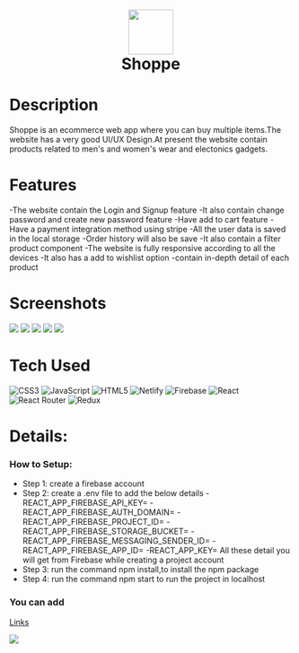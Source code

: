 <div align="center">
      <h1> <img src="https://raw.githubusercontent.com/mud1tx/React-Ecommerce/master/public/images/company-logo.png" width="80px"><br/>Shoppe</h1>
     </div>


# Description
Shoppe is an ecommerce web app where you can buy multiple items.The website has a very good UI/UX Design.At present the website contain products related to men's and women's wear and electonics gadgets.

# Features
-The website contain the Login and Signup feature
-It also contain change password and create new password feature
-Have add to cart feature
-Have a payment integration method using stripe
-All the user data is saved in the local storage
-Order history will also be save
-It also contain a filter product component
-The website is fully responsive according to all the devices
-It also has a add to wishlist option
-contain in-depth detail of each product
# Screenshots
 <img src="https://res.cloudinary.com/dbama3nub/image/upload/v1677430663/Screenshot_271_xva1uj.png"> <img src="https://res.cloudinary.com/dbama3nub/image/upload/v1677430706/Screenshot_269_hfy3lk.png"> <img src="https://res.cloudinary.com/dbama3nub/image/upload/v1677430724/Screenshot_272_zzyb5x.png"> <img src="https://res.cloudinary.com/dbama3nub/image/upload/v1677430751/Screenshot_274_rqyv1c.png"> <img src="https://res.cloudinary.com/dbama3nub/image/upload/v1677430750/Screenshot_275_qpsrlh.png">
# Tech Used
 ![CSS3](https://img.shields.io/badge/css3-%231572B6.svg?style=for-the-badge&logo=css3&logoColor=white) ![JavaScript](https://img.shields.io/badge/javascript-%23323330.svg?style=for-the-badge&logo=javascript&logoColor=%23F7DF1E) ![HTML5](https://img.shields.io/badge/html5-%23E34F26.svg?style=for-the-badge&logo=html5&logoColor=white) ![Netlify](https://img.shields.io/badge/netlify-%23000000.svg?style=for-the-badge&logo=netlify&logoColor=#00C7B7) ![Firebase](https://img.shields.io/badge/firebase-%23039BE5.svg?style=for-the-badge&logo=firebase) ![React](https://img.shields.io/badge/react-%2320232a.svg?style=for-the-badge&logo=react&logoColor=%2361DAFB) ![React Router](https://img.shields.io/badge/React_Router-CA4245?style=for-the-badge&logo=react-router&logoColor=white) ![Redux](https://img.shields.io/badge/redux-%23593d88.svg?style=for-the-badge&logo=redux&logoColor=white)
      
# Details:

### How to Setup:
- Step 1: create a firebase account
- Step 2: create a .env file to add the below details
               -REACT_APP_FIREBASE_API_KEY=
               -REACT_APP_FIREBASE_AUTH_DOMAIN=
               -REACT_APP_FIREBASE_PROJECT_ID=
               -REACT_APP_FIREBASE_STORAGE_BUCKET=
               -REACT_APP_FIREBASE_MESSAGING_SENDER_ID=
               -REACT_APP_FIREBASE_APP_ID=
               -REACT_APP_KEY=
                All these detail you will get from Firebase while creating a project account
- Step 3: run the command npm install,to install the npm package
- Step 4: run the command npm start to run the project in localhost

### You can add 
[Links](https://shoppe-ecommerce.netlify.app)
 
![](https://raw.githubusercontent.com/mud1tx/React-Ecommerce/master/public/images/company-logo.png)

      
<!-- </> with 💛 by readMD (https://readmd.itsvg.in) -->
    
